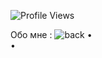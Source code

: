 
![Profile Views](https://komarev.com/ghpvc/?username=Yunusbak&color=add8e6)


Обо мне : ![back](https://sithcomputers.com/wp-content/uploads/2021/02/Full-Stack-Developer-1.gif)
•	
•	

